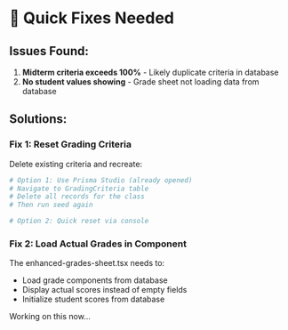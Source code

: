 # 🔧 Quick Fixes Needed

## Issues Found:

1. **Midterm criteria exceeds 100%** - Likely duplicate criteria in database
2. **No student values showing** - Grade sheet not loading data from database

## Solutions:

### Fix 1: Reset Grading Criteria

Delete existing criteria and recreate:

```bash
# Option 1: Use Prisma Studio (already opened)
# Navigate to GradingCriteria table
# Delete all records for the class
# Then run seed again

# Option 2: Quick reset via console
```

### Fix 2: Load Actual Grades in Component

The enhanced-grades-sheet.tsx needs to:
- Load grade components from database
- Display actual scores instead of empty fields
- Initialize student scores from database

Working on this now...

